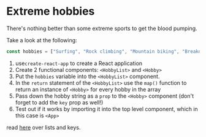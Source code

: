 # Extreme hobbies 

There's nothing better than some extreme sports to get the blood pumping.

Take a look at the following:

```js
const hobbies = ["Surfing", "Rock climbing", "Mountain biking", "Breakdancing"];
```

1. use`create-react-app` to create a React application
2. Create 2 functional components: `<HobbyList>` and `<Hobby>`
3. Put the `hobbies` variable into the `<HobbyList>` component.
4. In the `return` statement of the `<HobbyList>` use the `map()` function to return an instance of `<Hobby>` for every hobby in the array
5. Pass down the hobby string as a `prop` to the `<Hobby>` component (don't forget to add the `key` prop as well!)
6. Test out if it works by importing it into the top level component, which in this case is `<App>`

read [here](https://reactjs.org/docs/lists-and-keys.html#keys) over lists and keys.


